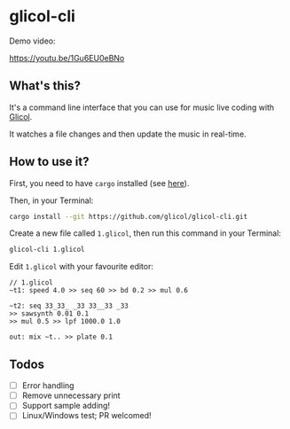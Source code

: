 # glicol-cli

Demo video:

https://youtu.be/1Gu6EU0eBNo

## What's this?

It's a command line interface that you can use for music live coding with [Glicol](https://glicol.org).

It watches a file changes and then update the music in real-time.

## How to use it?

First, you need to have `cargo` installed (see [here](https://doc.rust-lang.org/cargo/getting-started/installation.html)).

Then, in your Terminal:

```sh
cargo install --git https://github.com/glicol/glicol-cli.git
```

Create a new file called `1.glicol`, then run this command in your Terminal:
```sh
glicol-cli 1.glicol
```

Edit `1.glicol` with your favourite editor:

```
// 1.glicol
~t1: speed 4.0 >> seq 60 >> bd 0.2 >> mul 0.6
    
~t2: seq 33_33_ _33 33__33 _33
>> sawsynth 0.01 0.1
>> mul 0.5 >> lpf 1000.0 1.0

out: mix ~t.. >> plate 0.1
```

## Todos

- [ ] Error handling
- [ ] Remove unnecessary print
- [ ] Support sample adding!
- [ ] Linux/Windows test; PR welcomed!
